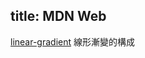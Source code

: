 title: MDN Web
---

[linear-gradient](https://developer.mozilla.org/zh-CN/docs/Web/CSS/linear-gradient) 線形漸變的構成